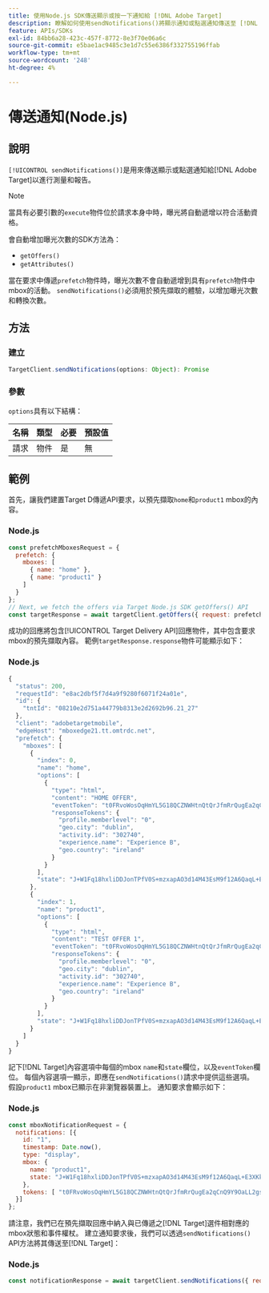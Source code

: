 ```yaml
---
title: 使用Node.js SDK傳送顯示或按一下通知給 [!DNL Adobe Target]
description: 瞭解如何使用sendNotifications()將顯示通知或點選通知傳送至 [!DNL Adobe Target] 以進行測量和報告。
feature: APIs/SDKs
exl-id: 84bb6a28-423c-457f-8772-8e3f70e06a6c
source-git-commit: e5bae1ac9485c3e1d7c55e6386f332755196ffab
workflow-type: tm+mt
source-wordcount: '248'
ht-degree: 4%

---
```


# 傳送通知(Node.js)

## 說明

`[!UICONTROL sendNotifications()]`是用來傳送顯示或點選通知給[!DNL Adobe Target]以進行測量和報告。

>[!NOTE]
>
>當具有必要引數的`execute`物件位於請求本身中時，曝光將自動遞增以符合活動資格。

會自動增加曝光次數的SDK方法為：

* `getOffers()`
* `getAttributes()`

當在要求中傳遞`prefetch`物件時，曝光次數不會自動遞增到具有`prefetch`物件中mbox的活動。 `sendNotifications()`必須用於預先擷取的體驗，以增加曝光次數和轉換次數。

## 方法

### 建立

```js {line-numbers="true"}
TargetClient.sendNotifications(options: Object): Promise
```

### 參數

`options`具有以下結構：

| 名稱 | 類型 | 必要 | 預設值 |
| --- | --- | --- | --- |
| 請求 | 物件 | 是 | 無 |

## 範例

首先，讓我們建置Target D傳遞API要求，以預先擷取`home`和`product1` mbox的內容。

### Node.js

```js {line-numbers="true"}
const prefetchMboxesRequest = {
  prefetch: {
    mboxes: [
      { name: "home" },
      { name: "product1" }
    ]
  }
};
// Next, we fetch the offers via Target Node.js SDK getOffers() API
const targetResponse = await targetClient.getOffers({ request: prefetchMboxesRequest });
```

成功的回應將包含[!UICONTROL Target Delivery API]回應物件，其中包含要求mbox的預先擷取內容。 範例`targetResponse.response`物件可能顯示如下：

### Node.js

```js {line-numbers="true"}
{
  "status": 200,
  "requestId": "e8ac2dbf5f7d4a9f9280f6071f24a01e",
  "id": {
    "tntId": "08210e2d751a44779b8313e2d2692b96.21_27"
  },
  "client": "adobetargetmobile",
  "edgeHost": "mboxedge21.tt.omtrdc.net",
  "prefetch": {
    "mboxes": [
      {
        "index": 0,
        "name": "home",
        "options": [
          {
            "type": "html",
            "content": "HOME OFFER",
            "eventToken": "t0FRvoWosOqHmYL5G18QCZNWHtnQtQrJfmRrQugEa2qCnQ9Y9OaLL2gsdrWQTvE54PwSz67rmXWmSnkXpSSS2Q==",
            "responseTokens": {
              "profile.memberlevel": "0",
              "geo.city": "dublin",
              "activity.id": "302740",
              "experience.name": "Experience B",
              "geo.country": "ireland"
            }
          }
        ],
        "state": "J+W1Fq18hxliDDJonTPfV0S+mzxapAO3d14M43EsM9f12A6QaqL+E3XKkRFlmq9U"
      },
      {
        "index": 1,
        "name": "product1",
        "options": [
          {
            "type": "html",
            "content": "TEST OFFER 1",
            "eventToken": "t0FRvoWosOqHmYL5G18QCZNWHtnQtQrJfmRrQugEa2qCnQ9Y9OaLL2gsdrWQTvE54PwSz67rmXWmSnkXpSSS2Q==",
            "responseTokens": {
              "profile.memberlevel": "0",
              "geo.city": "dublin",
              "activity.id": "302740",
              "experience.name": "Experience B",
              "geo.country": "ireland"
            }
          }
        ],
        "state": "J+W1Fq18hxliDDJonTPfV0S+mzxapAO3d14M43EsM9f12A6QaqL+E3XKkRFlmq9U"
      }
    ]
  }
}
```

記下[!DNL Target]內容選項中每個的mbox `name`和`state`欄位，以及`eventToken`欄位。 每個內容選項一顯示，即應在`sendNotifications()`請求中提供這些選項。 假設`product1` mbox已顯示在非瀏覽器裝置上。 通知要求會顯示如下：

### Node.js

```js {line-numbers="true"}
const mboxNotificationRequest = {
  notifications: [{
    id: "1",
    timestamp: Date.now(),
    type: "display",
    mbox: {
      name: "product1",
      state: "J+W1Fq18hxliDDJonTPfV0S+mzxapAO3d14M43EsM9f12A6QaqL+E3XKkRFlmq9U"
    },
    tokens: [ "t0FRvoWosOqHmYL5G18QCZNWHtnQtQrJfmRrQugEa2qCnQ9Y9OaLL2gsdrWQTvE54PwSz67rmXWmSnkXpSSS2Q==" ]
  }]
};
```

請注意，我們已在預先擷取回應中納入與已傳遞之[!DNL Target]選件相對應的mbox狀態和事件權杖。 建立通知要求後，我們可以透過`sendNotifications()` API方法將其傳送至[!DNL Target]：

### Node.js

```js {line-numbers="true"}
const notificationResponse = await targetClient.sendNotifications({ request: mboxNotificationRequest });
```

